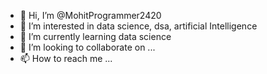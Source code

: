- 👋 Hi, I’m @MohitProgrammer2420
- 👀 I’m interested in data science, dsa, artificial Intelligence
- 🌱 I’m currently learning data science
- 💞️ I’m looking to collaborate on ...
- 📫 How to reach me ...

<!---
MohitProgrammer2420/MohitProgrammer2420 is a ✨ special ✨ repository because its `README.md` (this file) appears on your GitHub profile.
You can click the Preview link to take a look at your changes.
--->

